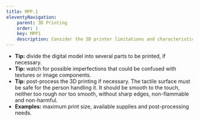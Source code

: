 ```yaml
---
title: MPP.1
eleventyNavigation:
    parent: 3D Printing
    order: 1
    key: MPP1
    description: Consider the 3D printer limitations and characteristics and adjust the printing parameters to avoid imperfections.
---
```

- **Tip:** divide the digital model into several parts to be printed, if necessary.
- **Tip:** watch for possible imperfections that could be confused with textures or image components.
- **Tip:** post-process the 3D printing if necessary. The tactile surface must be safe for the person handling it. It
should be smooth to the touch, neither too rough nor too smooth, without sharp edges, non-flammable and non-harmful.
- **Examples:** maximum print size, available supplies and post-processing needs.
